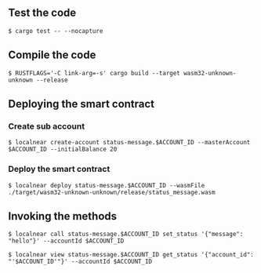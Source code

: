 ## Test the code

`$ cargo test -- --nocapture`

## Compile the code

`$ RUSTFLAGS='-C link-arg=-s' cargo build --target wasm32-unknown-unknown --release`

## Deploying the smart contract

### Create sub account

`$ localnear create-account status-message.$ACCOUNT_ID --masterAccount $ACCOUNT_ID --initialBalance 20`

### Deploy the smart contract

`$ localnear deploy status-message.$ACCOUNT_ID --wasmFile ./target/wasm32-unknown-unknown/release/status_message.wasm`

## Invoking the methods

`$ localnear call status-message.$ACCOUNT_ID set_status '{"message": "hello"}' --accountId $ACCOUNT_ID`

`$ localnear view status-message.$ACCOUNT_ID get_status '{"account_id": "'$ACCOUNT_ID'"}' --accountId $ACCOUNT_ID`
